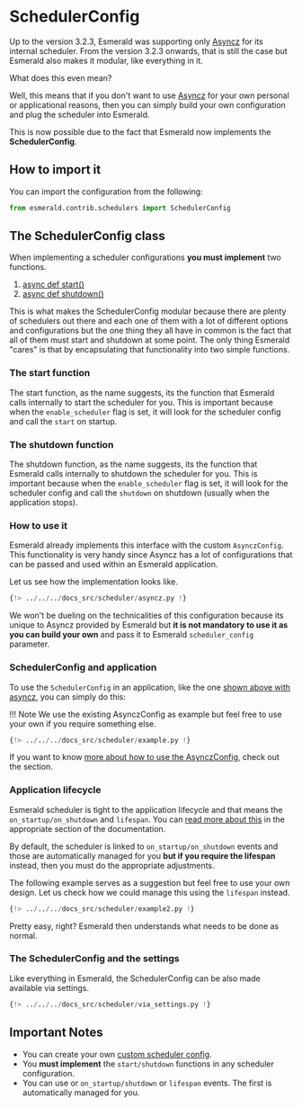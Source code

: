 # SchedulerConfig

Up to the version 3.2.3, Esmerald was supporting only [Asyncz][asyncz] for its internal scheduler.
From the version 3.2.3 onwards, that is still the case but Esmerald also makes it modular, like everything in it.

What does this even mean?

Well, this means that if you don't want to use [Asyncz][asyncz] for your own personal or applicational reasons, then
you can simply build your own configuration and plug the scheduler into Esmerald.

This is now possible due to the fact that Esmerald now implements the **SchedulerConfig**.

## How to import it

You can import the configuration from the following:

```python
from esmerald.contrib.schedulers import SchedulerConfig
```

## The SchedulerConfig class

When implementing a scheduler configurations **you must implement** two functions.

1. [async def start()](#the-start-function)
2. [async def shutdown()](#the-shutdown-function)

This is what makes the SchedulerConfig modular because there are plenty of schedulers out there and each one of them
with a lot of different options and configurations but the one thing they all have in common is the fact that all
of them must start and shutdown at some point. The only thing Esmerald "cares" is that by encapsulating that functionality
into two simple functions.

### The start function

The start function, as the name suggests, its the function that Esmerald calls internally to start the scheduler for you.
This is important because when the `enable_scheduler` flag is set, it will look for the scheduler config and call the
`start` on startup.

### The shutdown function

The shutdown function, as the name suggests, its the function that Esmerald calls internally to shutdown the scheduler for you.
This is important because when the `enable_scheduler` flag is set, it will look for the scheduler config and call the
`shutdown` on shutdown (usually when the application stops).

### How to use it

Esmerald already implements this interface with the custom `AsynczConfig`. This functionality is very handy since Asyncz
has a lot of configurations that can be passed and used within an Esmerald application.

Let us see how the implementation looks like.

```python
{!> ../../../docs_src/scheduler/asyncz.py !}
```

We won't be dueling on the technicalities of this configuration because its unique to Asyncz provided by Esmerald but
**it is not mandatory to use it as you can build your own** and pass it to Esmerald `scheduler_config` parameter.

### SchedulerConfig and application

To use the `SchedulerConfig` in an application, like the one [shown above with asyncz](#how-to-use-it), you can simply do this:

!!! Note
    We use the existing AsynczConfig as example but feel free to use your own if you require something else.

```python
{!> ../../../docs_src/scheduler/example.py !}
```

If you want to know [more about how to use the AsynczConfig](../scheduler/index.md), check out the section.

### Application lifecycle

Esmerald scheduler is tight to the application lifecycle and that means the `on_startup/on_shutdown` and `lifespan`.
You can [read more about this](../lifespan-events.md) in the appropriate section of the documentation.

By default, the scheduler is linked to `on_startup/on_shutdown` events and those are automatically managed for you
**but if you require the lifespan** instead, then you must do the appropriate adjustments.

The following example serves as a suggestion but feel free to use your own design. Let us check how we could manage
this using the `lifespan` instead.

```python
{!> ../../../docs_src/scheduler/example2.py !}
```

Pretty easy, right? Esmerald then understands what needs to be done as normal.

### The SchedulerConfig and the settings

Like everything in Esmerald, the SchedulerConfig can be also made available via settings.

```python
{!> ../../../docs_src/scheduler/via_settings.py !}
```

## Important Notes

- You can create your own [custom scheduler config](#how-to-use-it).
- You **must implement** the `start/shutdown` functions in any scheduler configuration.
- You can use or `on_startup/shutdown` or `lifespan` events. The first is automatically managed for you.

[asyncz]: https://asyncz.dymmond.com
